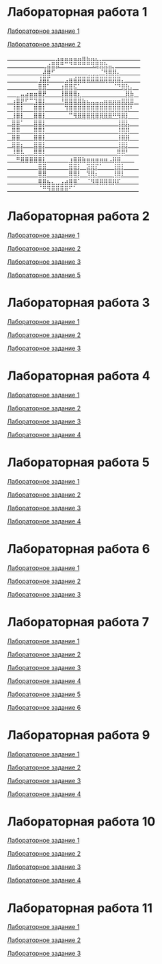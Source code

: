 # Лабораторная работа 1
[Лабораторное задание 1](https://crazybaldonly.github.io/Laboratornaya/z2_1.html)

[Лабораторное задание 2](https://crazybaldonly.github.io/Laboratornaya/z2_2Nikolai.html)



[⠀⠀⠀⠀⠀⠀⠀⠀⠀⠀⠀⣠⣤⣤⣤⣤⣤⣶⣦⣤⣄⡀   ⠀⠀⠀⠀⠀⠀⠀⠀        
⠀⠀⠀⠀⠀⠀⠀⠀⢀⣴⣿⡿⠛⠉⠙⠛⠛⠛⠛⠻⢿⣿⣷⣤⡀   ⠀⠀⠀⠀⠀           
⠀⠀⠀⠀⠀⠀⠀⠀⣼⣿⠋⠀⠀⠀⠀⠀⠀⠀⢀⣀⣀⠈⢻⣿⣿⡄⠀   ⠀⠀⠀      
⠀⠀⠀⠀⠀⠀⠀⣸⣿⡏⠀⠀⠀⣠⣶⣾⣿⣿⣿⠿⠿⠿⢿⣿⣿⣿⣄⠀⠀   ⠀     
⠀⠀⠀⠀⠀⠀⠀⣿⣿⠁⠀⠀⢰⣿⣿⣯⠁⠀⠀⠀⠀⠀⠀⠀⠈⠙⢿⣷⡄⠀        
⠀⠀⣀⣤⣴⣶⣶⣿⡟⠀⠀⠀⢸⣿⣿⣿⣆⠀⠀⠀⠀⠀⠀⠀⠀⠀⠀⣿⣷⠀    
⠀⢰⣿⡟⠋⠉⣹⣿⡇⠀⠀⠀⠘⣿⣿⣿⣿⣷⣦⣤⣤⣤⣶⣶⣶⣶⣿⣿⣿⠀    
⠀⢸⣿⡇⠀⠀⣿⣿⡇⠀⠀⠀⠀⠹⣿⣿⣿⣿⣿⣿⣿⣿⣿⣿⣿⣿⣿⡿⠃⠀    
⠀⣸⣿⡇⠀⠀⣿⣿⡇⠀⠀⠀⠀⠀⠉⠻⠿⣿⣿⣿⣿⡿⠿⠿⠛⢻⣿⡇⠀⠀    
⠀⣿⣿⠁⠀⠀⣿⣿⡇⠀⠀⠀⠀⠀⠀⠀⠀⠀⠀⠀⠀⠀⠀⠀⠀⢸⣿⣧⠀⠀    
⠀⣿⣿⠀⠀⠀⣿⣿⡇⠀⠀⠀⠀⠀⠀⠀⠀⠀⠀⠀⠀⠀⠀⠀⠀⢸⣿⣿⠀⠀    
⠀⣿⣿⠀⠀⠀⣿⣿⡇⠀⠀⠀⠀⠀⠀⠀⠀⠀⠀⠀⠀⠀⠀⠀⠀⢸⣿⣿⠀⠀    
⠀⢿⣿⡆⠀⠀⣿⣿⡇⠀⠀⠀⠀⠀⠀⠀⠀⠀⠀⠀⠀⠀⠀⠀⠀⢸⣿⡇⠀⠀    
⠀⠸⣿⣧⡀⠀⣿⣿⡇⠀⠀⠀⠀⠀⠀⠀⠀⠀⠀⠀⠀⠀⠀⠀⠀⣿⣿⠃⠀⠀    
⠀⠀⠛⢿⣿⣿⣿⣿⣇⠀⠀⠀⠀⠀⣰⣿⣿⣷⣶⣶⣶⣶⠶⢠⣿⣿⠀⠀⠀    
⠀⠀⠀⠀⠀⠀⠀⣿⣿⠀⠀⠀⠀⠀⣿⣿⡇⠀⣽⣿⡏⠁⠀⠀⢸⣿⡇⠀⠀⠀    
⠀⠀⠀⠀⠀⠀⠀⣿⣿⠀⠀⠀⠀⠀⣿⣿⡇⠀⢹⣿⡆⠀⠀⠀⣸⣿⠇⠀⠀⠀    
⠀⠀⠀⠀⠀⠀⠀⢿⣿⣦⣄⣀⣠⣴⣿⣿⠁⠀⠈⠻⣿⣿⣿⣿⡿⠏⠀⠀⠀⠀    
⠀⠀⠀⠀⠀⠀⠀⠈⠛⠻⠿⠿⠿⠿⠋⠁⠀⠀⠀⠀⠀⠀⠀⠀⠀⠀⠀⠀⠀⠀   
](https://www.youtube.com/watch?v=grd-K33tOSM)
# Лабораторная работа 2
[Лабораторное задание 1](https://crazybaldonly.github.io/Laboratornaya/Task1/lab2-1.html)

[Лабораторное задание 2](https://crazybaldonly.github.io/Laboratornaya/Task2/lab2-2.html)

[Лабораторное задание 3](https://crazybaldonly.github.io/Laboratornaya/Task3/lab2-3.html)

[Лабораторное задание 5](https://crazybaldonly.github.io/Laboratornaya/Task5/lab2-5.html)

# Лабораторная работа 3
[Лабораторное задание 1](https://crazybaldonly.github.io/Laboratornaya/labrab3/labrab3-1.html)

[Лабораторное задание 2](https://crazybaldonly.github.io/Laboratornaya/labrab3/lab3-2K.html)

[Лабораторное задание 3](https://crazybaldonly.github.io/Laboratornaya/Task5/lab2-5.html)

# Лабораторная работа 4
[Лабораторное задание 1](https://crazybaldonly.github.io/Laboratornaya/lab4.html)

[Лабораторное задание 2](https://crazybaldonly.github.io/Laboratornaya/lab4-2.html)

[Лабораторное задание 3](https://crazybaldonly.github.io/Laboratornaya/lab4-3.html)

[Лабораторное задание 4](https://crazybaldonly.github.io/Laboratornaya/lab4-4.html)

# Лабораторная работа 5
[Лабораторное задание 1](https://crazybaldonly.github.io/Laboratornaya/lab5.html)

[Лабораторное задание 2](https://crazybaldonly.github.io/Laboratornaya/lab5-1.html)

[Лабораторное задание 3](https://crazybaldonly.github.io/Laboratornaya/lab5-2.html)

[Лабораторное задание 4](https://crazybaldonly.github.io/Laboratornaya/lab5-3.html)

# Лабораторная работа 6
[Лабораторное задание 1](https://crazybaldonly.github.io/Laboratornaya/lab6-1.html)

[Лабораторное задание 2](https://crazybaldonly.github.io/Laboratornaya/lab6-2.html)

[Лабораторное задание 3](https://crazybaldonly.github.io/Laboratornaya/lab6-3.html)

# Лабораторная работа 7
[Лабораторное задание 1](https://crazybaldonly.github.io/Laboratornaya/LR7/lab7-1.html)

[Лабораторное задание 2](https://crazybaldonly.github.io/Laboratornaya/LR7/lab7-2.html)

[Лабораторное задание 3](https://crazybaldonly.github.io/Laboratornaya/LR7/lab7-3.html)

[Лабораторное задание 4](https://crazybaldonly.github.io/Laboratornaya/LR7/lab7-4.html)

[Лабораторное задание 5](https://crazybaldonly.github.io/Laboratornaya/LR7/lab7-5.html)

[Лабораторное задание 6](https://crazybaldonly.github.io/Laboratornaya/LR7/lab7-6.html)

# Лабораторная работа 9
[Лабораторное задание 1](https://crazybaldonly.github.io/Laboratornaya/labrab9-1.html)

[Лабораторное задание 2](https://crazybaldonly.github.io/Laboratornaya/labrab9-2.html)

[Лабораторное задание 3](https://crazybaldonly.github.io/Laboratornaya/labrab9-3.html)

[Лабораторное задание 4](https://crazybaldonly.github.io/Laboratornaya/labrab9-4.html)

# Лабораторная работа 10
[Лабораторное задание 1](https://crazybaldonly.github.io/Laboratornaya/lr10-1.html)

[Лабораторное задание 2](https://crazybaldonly.github.io/Laboratornaya/lr10-2.html)

[Лабораторное задание 3](https://crazybaldonly.github.io/Laboratornaya/lr10-3.html)

[Лабораторное задание 4](https://crazybaldonly.github.io/Laboratornaya/lr10-4.html)

# Лабораторная работа 11
[Лабораторное задание 1](https://crazybaldonly.github.io/Laboratornaya/lr11-1.html)

[Лабораторное задание 2](https://crazybaldonly.github.io/Laboratornaya/lr11-2.html)

[Лабораторное задание 3](https://crazybaldonly.github.io/Laboratornaya/lr11-3.html)

